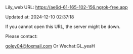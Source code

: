 Lily_web URL: https://ae6d-61-165-102-156.ngrok-free.app

Updated at: 2024-12-10 02:37:18

If you cannot open this URL, the server might be down.

Please contact: 

goley04@foxmail.com Or Wechat:GL_yeaH